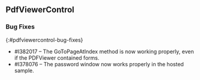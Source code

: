 ## PdfViewerControl

### Bug Fixes
{:#pdfviewercontrol-bug-fixes}
* \#I382017 – The GoToPageAtIndex method is now working properly, even if the PDFViewer contained forms.
* \#I378076 – The password window now works properly in the hosted sample.

